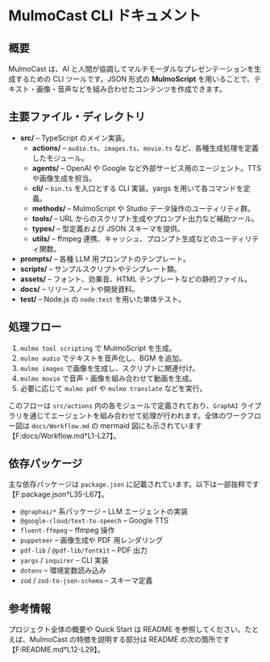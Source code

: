 # MulmoCast CLI ドキュメント

## 概要
MulmoCast は、AI と人間が協調してマルチモーダルなプレゼンテーションを生成するための CLI ツールです。JSON 形式の **MulmoScript** を用いることで、テキスト・画像・音声などを組み合わせたコンテンツを作成できます。

## 主要ファイル・ディレクトリ
- **src/** – TypeScript のメイン実装。
  - **actions/** – `audio.ts`、`images.ts`、`movie.ts` など、各種生成処理を定義したモジュール。
  - **agents/** – OpenAI や Google など外部サービス用のエージェント。TTS や画像生成を担当。
  - **cli/** – `bin.ts` を入口とする CLI 実装。yargs を用いて各コマンドを定義。
  - **methods/** – MulmoScript や Studio データ操作のユーティリティ群。
  - **tools/** – URL からのスクリプト生成やプロンプト出力など補助ツール。
  - **types/** – 型定義および JSON スキーマを提供。
  - **utils/** – ffmpeg 連携、キャッシュ、プロンプト生成などのユーティリティ関数。
- **prompts/** – 各種 LLM 用プロンプトのテンプレート。
- **scripts/** – サンプルスクリプトやテンプレート類。
- **assets/** – フォント、効果音、HTML テンプレートなどの静的ファイル。
- **docs/** – リリースノートや開発資料。
- **test/** – Node.js の `node:test` を用いた単体テスト。

## 処理フロー
1. `mulmo tool scripting` で MulmoScript を生成。
2. `mulmo audio` でテキストを音声化し、BGM を追加。
3. `mulmo images` で画像を生成し、スクリプトに関連付け。
4. `mulmo movie` で音声・画像を組み合わせて動画を生成。
5. 必要に応じて `mulmo pdf` や `mulmo translate` などを実行。

このフローは `src/actions` 内の各モジュールで定義されており、`GraphAI` ライブラリを通じてエージェントを組み合わせて処理が行われます。全体のワークフロー図は `docs/Workflow.md` の mermaid 図にも示されています【F:docs/Workflow.md†L1-L27】。

## 依存パッケージ
主な依存パッケージは `package.json` に記載されています。以下は一部抜粋です【F:package.json†L35-L67】。
- `@graphai/*` 系パッケージ – LLM エージェントの実装
- `@google-cloud/text-to-speech` – Google TTS
- `fluent-ffmpeg` – ffmpeg 操作
- `puppeteer` – 画像生成や PDF 用レンダリング
- `pdf-lib` / `@pdf-lib/fontkit` – PDF 出力
- `yargs` / `inquirer` – CLI 実装
- `dotenv` – 環境変数読み込み
- `zod` / `zod-to-json-schema` – スキーマ定義

## 参考情報
プロジェクト全体の概要や Quick Start は README を参照してください。たとえば、MulmoCast の特徴を説明する部分は README の次の箇所です【F:README.md†L12-L29】。

